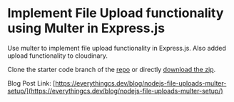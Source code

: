 # Implement File Upload functionality using Multer in Express.js

Use multer to implement file upload functionality in Express.js. Also added upload functionality to cloudinary.

Clone the starter code branch of the [repo](https://github.com/ksjitendra18/nodejs-file-uploads-multer-setup) or directly [download the zip](https://github.com/ksjitendra18/nodejs-file-uploads-multer-setup/archive/refs/heads/starter-code.zip).

Blog Post Link: [https://everythingcs.dev/blog/nodejs-file-uploads-multer-setup/](https://everythingcs.dev/blog/nodejs-file-uploads-multer-setup/)
